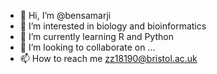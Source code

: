 - 👋 Hi, I’m @bensamarji
- 👀 I’m interested in biology and bioinformatics
- 🌱 I’m currently learning R and Python
- 💞️ I’m looking to collaborate on ...
- 📫 How to reach me zz18190@bristol.ac.uk

<!---
bensamarji/bensamarji is a ✨ special ✨ repository because its `README.md` (this file) appears on your GitHub profile.
You can click the Preview link to take a look at your changes.
--->
